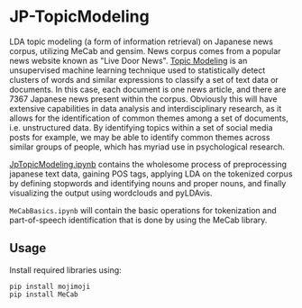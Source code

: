 # JP-TopicModeling
LDA topic modeling (a form of information retrieval) on Japanese news corpus, utilizing MeCab and gensim.
News corpus comes from a popular news website known as "Live Door News".
[Topic Modeling](https://en.wikipedia.org/wiki/Topic_model) is an unsupervised machine learning technique used to statistically detect clusters of words and similar expressions to classify a set of text data or documents. In this case, each document is one news article, and there are 7367 Japanese news present within the corpus. Obviously this will have extensive capabilities in data analysis and interdisciplinary research, as it allows for the identification of common themes among a set of documents, i.e. unstructured data. By identifying topics within a set of social media posts for example, we may be able to identify common themes across similar groups of people, which has myriad use in psychological research. 

[JpTopicModeling.ipynb](https://github.com/eisaku0928/JP-TopicModeling/blob/main/JpTopicModeling.ipynb) contains the wholesome process of preprocessing japanese text data, gaining POS tags, applying LDA on the tokenized corpus by defining stopwords and identifying nouns and proper nouns, and finally visualizing the output using wordclouds and pyLDAvis.

```MeCabBasics.ipynb``` will contain the basic operations for tokenization and part-of-speech identification that is done by using the MeCab library. 

## Usage
Install required libraries using:
```
pip install mojimoji
pip install MeCab
```
